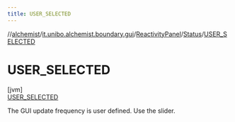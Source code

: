 ```yaml
---
title: USER_SELECTED
---
```

//[alchemist](../../../../../index.html)/[it.unibo.alchemist.boundary.gui](../../../index.html)/[ReactivityPanel](../../index.html)/[Status](../index.html)/[USER_SELECTED](index.html)



# USER_SELECTED



[jvm]\
[USER_SELECTED](index.html)



The GUI update frequency is user defined. Use the slider.


